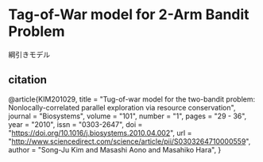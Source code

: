 # Tag-of-War model for 2-Arm Bandit Problem
綱引きモデル

## citation
@article{KIM201029,
    title = "Tug-of-war model for the two-bandit problem: Nonlocally-correlated parallel exploration via resource conservation",
    journal = "Biosystems",
    volume = "101",
    number = "1",
    pages = "29 - 36",
    year = "2010",
    issn = "0303-2647",
    doi = "https://doi.org/10.1016/j.biosystems.2010.04.002",
    url = "http://www.sciencedirect.com/science/article/pii/S0303264710000559",
    author = "Song-Ju Kim and Masashi Aono and Masahiko Hara",
}
